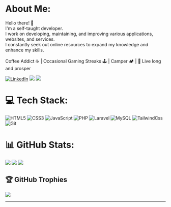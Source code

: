 # About Me:
Hello there! 🖖 <br>I'm a self-taught developer.<br>I work on developing, maintaining, and improving various applications, websites, and services. <br>I constantly seek out online resources to expand my knowledge and enhance my skills.
<br><br>
Coffee Addict ☕️ | Occasional Gaming Streaks 🕹️ | Camper 🏕️ | 🖖 Live long and prosper

[![LinkedIn](https://img.shields.io/badge/LinkedIn-%230077B5.svg?logo=linkedin&logoColor=white)](https://linkedin.com/in/in/ap092) 
[![](https://visitcount.itsvg.in/api?id=arminezu6yn4xgma0i&icon=0&color=0)](https://visitcount.itsvg.in)
[![](https://img.shields.io/badge/-@arminezu6yn4xgma0i-%23181717?style=flat-square&logo=github)](https://github.com/arminezu6yn4xgma0i)

# 💻 Tech Stack:
![HTML5](https://img.shields.io/badge/-HTML5-%23E44D27?style=flat-square&logo=html5&logoColor=ffffff) ![CSS3](https://img.shields.io/badge/-CSS3-%231572B6?style=flat-square&logo=css3) ![JavaScript](https://img.shields.io/badge/-JavaScript-%23F7DF1C?style=flat-square&logo=javascript&logoColor=000000&labelColor=%23F7DF1C&color=%23FFCE5A) ![PHP](https://img.shields.io/badge/php-%23777BB4.svg?style=for-the-badge&logo=php&logoColor=white) ![Laravel](https://img.shields.io/badge/laravel-%23FF2D20.svg?style=for-the-badge&logo=laravel&logoColor=white) ![MySQL](https://img.shields.io/badge/mysql-%2300f.svg?style=for-the-badge&logo=mysql&logoColor=white) ![TailwindCss](https://img.shields.io/badge/-TailwindCss-%231a202c?style=flat-square&logo=tailwind-css) ![Git](https://img.shields.io/badge/-Git-%23F05032?style=flat-square&logo=git&logoColor=%23ffffff)

# 📊 GitHub Stats:
<!--START_SECTION:waka--><!--END_SECTION:waka-->
<!--START_SECTION:SHOW_OS--><!--END_SECTION:SHOW_OS-->
<!--START_SECTION:SHOW_TOTAL_CODE_TIME--><!--END_SECTION:SHOW_TOTAL_CODE_TIME-->

![](https://github-readme-stats.vercel.app/api?username=arminezu6yn4xgma0i&theme=vision-friendly-dark&hide_border=false&include_all_commits=true&count_private=true)
![](https://github-readme-streak-stats.herokuapp.com/?user=arminezu6yn4xgma0i&theme=vision-friendly-dark&hide_border=false)
![](https://github-readme-stats.vercel.app/api/top-langs/?username=arminezu6yn4xgma0i&theme=vision-friendly-dark&hide_border=false&include_all_commits=true&count_private=true&layout=compact)

## 🏆 GitHub Trophies
![](https://github-profile-trophy.vercel.app/?username=arminezu6yn4xgma0i&theme=onedark&no-frame=true&no-bg=true&margin-w=4)

---


<!-- Proudly created with GPRM ( https://gprm.itsvg.in ) -->
